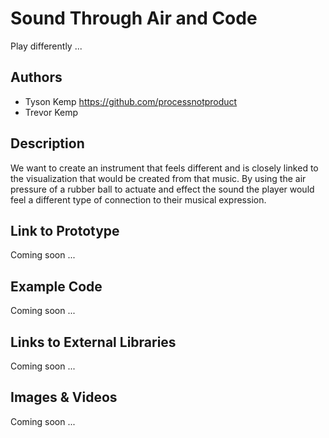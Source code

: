 # Sound Through Air and Code
Play differently ...

## Authors
- Tyson Kemp https://github.com/processnotproduct
- Trevor Kemp 

## Description
We want to create an instrument that feels different and is closely linked to the visualization that would be created from that music. By using the air pressure of a rubber ball to actuate and effect the sound the player would feel a different type of connection to their musical expression.

## Link to Prototype
Coming soon ...
<!--NOTE: If your project lives online you can add one or more links here. Make sure you have a stable version of your project running before linking it.

[Example Link](http://www.google.com "Example Link")-->

## Example Code
Coming soon ...
<!--NOTE: Wrap your code blocks or any code citation by using ``` like the example below.
```
function test() {
  console.log("Printing a test");
}
```-->
## Links to External Libraries
Coming soon ...
<!-- NOTE: You can also use this space to link to external libraries or Github repositories you used on your project.

[Example Link](http://www.google.com "Example Link")
-->
## Images & Videos
Coming soon ...
<!--NOTE: For additional images you can either use a relative link to an image on this repo or an absolute link to an externally hosted image.

![Example Image](project_images/cover.jpg?raw=true "Example Image")

https://www.youtube.com/watch?v=30yGOxJJ2PQ-->
